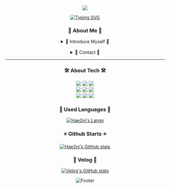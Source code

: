 <div align=center>
<img src="https://capsule-render.vercel.app/api?type=waving&color=auto&height=200&section=header&text=He2ni%20GitHub&fontSize=90" />


[![Typing SVG](https://readme-typing-svg.demolab.com?font=Single+Day&size=15&pause=1000&color=F76EEC&center=true&vCenter=true&width=300&lines=%EC%95%88%EB%85%95%ED%95%98%EC%84%B8%EC%9A%94!;%EC%95%9E%EC%9C%BC%EB%A1%9C+%EA%BE%B8%EC%A4%80%ED%9E%88+%EC%84%B1%EC%9E%A5%ED%95%B4+%EB%82%98%EA%B0%88+%ED%94%84%EB%A1%A0%ED%8A%B8%EC%97%94%EB%93%9C+%EA%B0%9C%EB%B0%9C%EC%9E%90%EC%9E%85%EB%8B%88%EB%8B%A4)](https://git.io/typing-svg)
</br>

<align>

### 👀 About Me 👀
<details>
<summary>
  💎 Introduce Myself 💎
</summary>
  <br/>
 아직 초보이지만 성장에 목말라 있는 개발자입니다. <br/>
  <b>해야 할 일</b>이라고 생각하는 건 꼭 하고야 마는 성격입니다.
</details>
</br>
<details>
<summary>
  📧 Contact 📧
</summary>
<br/>
 <a href="https://instagram.com/sun_2ni_l0v2?igshid=OGQ5ZDc2ODk2ZA=="><img src="https://img.shields.io/badge/Instagram-E4405F?style=flat-square&logo=Instagram&logoColor=white&link=https://instagram.com/sun_2ni_l0v2?igshid=OGQ5ZDc2ODk2ZA=="/></a> 
<a href="mailto:hae0_02ni@ewhain.net"><img src="https://img.shields.io/badge/Gmail-EA4335?style=flat-square&logo=Gmail&logoColor=white&link=mailto:hae0_02ni@ewhain.net"/></a>
</details>



  ----
### 🛠️ About Tech 🛠️
<img src="https://img.shields.io/badge/HTML5-E34F26?style=flat&logo=HTML5&logoColor=white" />
<img src="https://img.shields.io/badge/CSS3-1572B6?style=flat&logo=CSS3&logoColor=white" />
<img src="https://img.shields.io/badge/javascript-F7DF1E?style=flat&logo=javascript&logoColor=white" /> </br>
<img src="https://img.shields.io/badge/TypeScript-3178C6?style=flat&logo=TypeScript&logoColor=white" />
<img src="https://img.shields.io/badge/React-61DAFB?style=flat&logo=React&logoColor=white" />
<img src="https://img.shields.io/badge/ReactQuery-FF4154?style=flat&logo=ReactQuery&logoColor=white" /> </br>
<img src="https://img.shields.io/badge/styledcomponents-DB7093?style=flat&logo=styled-components&logoColor=white" />
<img src="https://img.shields.io/badge/Python-3776AB?style=flat&logo=Python&logoColor=white" />
<img src="https://img.shields.io/badge/ReactNative-61DAFB?style=flat&logo=React&logoColor=white" /> </br>


### 💬 Used Languages 💬
[![Hae2ni's Langs](https://github-readme-stats.vercel.app/api/top-langs/?username=hae2ni)](https://github.com/anuraghazra/github-readme-stats)

</align>


### ⭐️ Github Starts ⭐️
[![Hae2ni's GitHub stats](https://github-readme-stats.vercel.app/api?username=hae2ni)](https://github.com/anuraghazra/github-readme-stats)

### 🚀 Velog 🚀
[![Velog's GitHub stats](https://velog-readme-stats.vercel.app/api?name=hae2ni)](https://velog.io/@hae2ni)


![Footer](https://capsule-render.vercel.app/api?type=waving&color=auto&height=200&section=footer)
</div>
